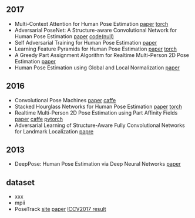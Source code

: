 ## 2017
- Multi-Context Attention for Human Pose Estimation [paper](https://arxiv.org/pdf/1702.07432.pdf) [torch](https://github.com/bearpaw/pose-attention)
- Adversarial PoseNet: A Structure-aware Convolutional Network for Human Pose Estimation [paper](https://arxiv.org/pdf/1705.00389.pdf) [code(null)](https://github.com/Captain-Xiong/Adversarial-PoseNet)
- Self Adversarial Training for Human Pose Estimation [paper](https://arxiv.org/pdf/1707.02439.pdf)
- Learning Feature Pyramids for Human Pose Estimation [paper](https://arxiv.org/pdf/1708.01101.pdf) [torch](https://github.com/bearpaw/PyraNet)
- A Greedy Part Assignment Algorithm for Realtime Multi-Person 2D Pose Estimation [paper](https://arxiv.org/ftp/arxiv/papers/1708/1708.09182.pdf)
- Human Pose Estimation using Global and Local Normalization [paper](https://arxiv.org/pdf/1709.07220.pdf)

## 2016
- Convolutional Pose Machines [paper](https://arxiv.org/pdf/1602.00134v4.pdf) [caffe](https://github.com/shihenw/convolutional-pose-machines-release)
- Stacked Hourglass Networks for Human Pose Estimation [paper](https://arxiv.org/pdf/1603.06937.pdf) [torch](https://github.com/anewell/pose-hg-train)
- Realtime Multi-Person 2D Pose Estimation using Part Affinity Fields [paper](https://arxiv.org/pdf/1611.08050.pdf) [caffe](https://github.com/ZheC/Realtime_Multi-Person_Pose_Estimation) [pytorch](https://github.com/tensorboy/pytorch_Realtime_Multi-Person_Pose_Estimation)
- Adversarial Learning of Structure-Aware Fully Convolutional Networks for Landmark Localization [papre](https://arxiv.org/pdf/1711.00253.pdf) 

## 2013
- DeepPose: Human Pose Estimation via Deep Neural Networks [paper](https://arxiv.org/pdf/1312.4659.pdf)

## dataset
- xxx
- mpii
- PoseTrack [site](https://posetrack.net/) [paper](https://arxiv.org/pdf/1710.10000.pdf) [ICCV2017 result](https://posetrack.net/workshops/iccv2017/posetrack-challenge-results.html)
